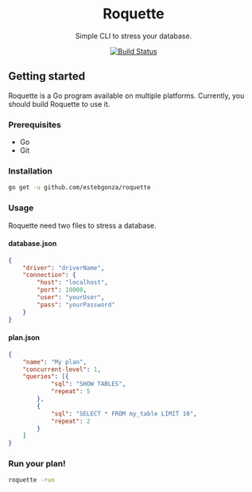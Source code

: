 



<div align="center">
<h1>Roquette</h1>
<p>Simple CLI to stress your database.</p>
<a href="https://travis-ci.org/estebgonza/roquette" title="Roquette build">
  <img src="https://travis-ci.org/estebgonza/roquette.svg?branch=master" alt="Build Status"/>
</a>
</div>

## Getting started
Roquette is a Go program available on multiple platforms. Currently, you should build Roquette to use it.

### Prerequisites
- Go
- Git

### Installation
```bash 
go get -u github.com/estebgonza/roquette
```

### Usage
Roquette need two files to stress a database.
#### database.json
```json
{
    "driver": "driverName",
    "connection": {
        "host": "localhost",
        "port": 10000,
        "user": "yourUser",
        "pass": "yourPassword"
    }
}
```
#### plan.json
```json
{
    "name": "My plan",
    "concurrent-level": 1,
    "queries": [{
            "sql": "SHOW TABLES",
            "repeat": 5
        },
        {
            "sql": "SELECT * FROM my_table LIMIT 10",
            "repeat": 2
        }
    ]
}
```

### Run your plan!
```bash
roquette -run
```
